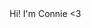 <html>
  <head>
    <title>
      Connie Tang
    </title>
  </head>
  <body>
    Hi! I'm Connie <3
  </body>
</html>
